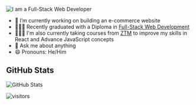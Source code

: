 
![I am a Full-Stack Web Developer](https://i.ibb.co/NWHMPfw/Git-Banner.png)

- 🔭 I’m currently working on building an e-commerce website
- 👨🏻‍🎓 Recently graduated with a Diploma in [Full-Stack Web Development](https://www.lighthouselabs.ca/en/web-development-flex-program)
- 👨🏼‍💻 I'm also currently taking courses from [ZTM](https://zerotomastery.io/courses/) to improve my skills in React and Advance JavaScript concepts
- 💬 Ask me about anything 
- 😄 Pronouns: He/Him 

<h2>GitHub Stats</h2>
<p><img src="https://github-readme-stats.vercel.app/api?username=singhh01&amp;show_icons=true" alt="GitHub Stats"></p>

![visitors](https://visitor-badge.glitch.me/badge?page_id=singhh01.singhh01&left_color=blue&right_color=grey)

